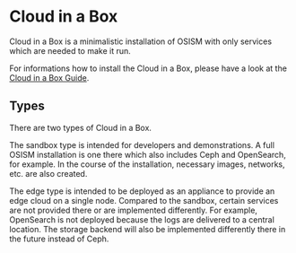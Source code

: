 # Cloud in a Box

Cloud in a Box is a minimalistic installation of OSISM with only services which are
needed to make it run.

For informations how to install the Cloud in a Box, please have a look at the
[Cloud in a Box Guide](https://osism.github.io/docs/advanced-guides/cloud-in-a-box).

## Types

There are two types of Cloud in a Box.

The sandbox type is intended for developers and demonstrations. A full OSISM installation
is one there which also includes Ceph and OpenSearch, for example. In the course of the
installation, necessary images, networks, etc. are also created.

The edge type is intended to be deployed as an appliance to provide an edge cloud on a
single node. Compared to the sandbox, certain services are not provided there or are
implemented differently. For example, OpenSearch is not deployed because the logs are
delivered to a central location. The storage backend will also be implemented differently there
in the future instead of Ceph.
